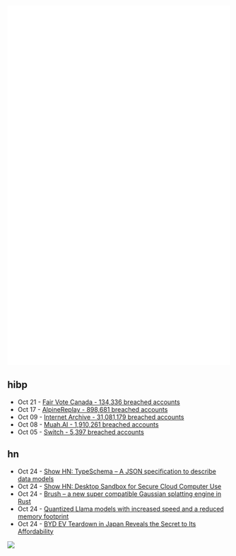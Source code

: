 ![Metrics](https://raw.githubusercontent.com/phixion/phixion/master/metrics.svg)

## hibp

<!--
for https://github.com/phixion/phixion/blob/main/.github/workflows/feeds.yml
-->
<!--START_SECTION:haveibeenpwnd-->
- Oct 21 - [Fair Vote Canada - 134,336 breached accounts](https://haveibeenpwned.com/PwnedWebsites#FairVoteCanada)
- Oct 17 - [AlpineReplay - 898,681 breached accounts](https://haveibeenpwned.com/PwnedWebsites#AlpineReplay)
- Oct 09 - [Internet Archive - 31,081,179 breached accounts](https://haveibeenpwned.com/PwnedWebsites#InternetArchive)
- Oct 08 - [Muah.AI - 1,910,261 breached accounts](https://haveibeenpwned.com/PwnedWebsites#Muah)
- Oct 05 - [Switch - 5,397 breached accounts](https://haveibeenpwned.com/PwnedWebsites#Switch)
<!--END_SECTION:haveibeenpwnd-->

## hn

<!--
for https://github.com/phixion/phixion/blob/main/.github/workflows/feeds.yml
-->
<!--START_SECTION:hn-->
- Oct 24 - [Show HN: TypeSchema – A JSON specification to describe data models](https://typeschema.org/)
- Oct 24 - [Show HN: Desktop Sandbox for Secure Cloud Computer Use](https://github.com/e2b-dev/desktop)
- Oct 24 - [Brush – a new super compatible Gaussian splatting engine in Rust](https://github.com/ArthurBrussee/brush)
- Oct 24 - [Quantized Llama models with increased speed and a reduced memory footprint](https://ai.meta.com/blog/meta-llama-quantized-lightweight-models/?_fb_noscript=1)
- Oct 24 - [BYD EV Teardown in Japan Reveals the Secret to Its Affordability](https://insideevs.com/news/738606/byd-ev-teardown-impresses-japan/)
<!--END_SECTION:hn-->

<!--
for https://yhype.me
-->
![](https://hit.yhype.me/github/profile?user_id=13013670)
